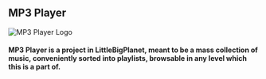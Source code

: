 ## MP3 Player
![MP3 Player Logo](https://projects.kee7702.tk/mp3-player/upload/mp3-player_0.png)
#### MP3 Player is a project in LittleBigPlanet, meant to be a mass collection of music, conveniently sorted into playlists, browsable in any level which this is a part of. 
